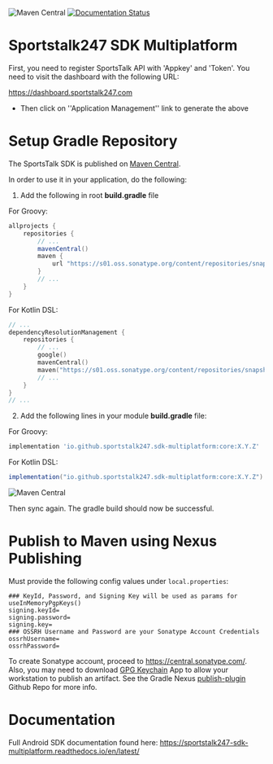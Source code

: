 ![Maven Central](https://img.shields.io/maven-central/v/io.github.sportstalk247.sdk-multiplatform/core?label=Maven%20Central)
[![Documentation Status](https://readthedocs.org/projects/sportstalk247-sdk-multiplatform/badge/?version=latest)](https://sportstalk247-sdk-multiplatform.readthedocs.io/en/latest/?badge=latest)


# Sportstalk247 SDK Multiplatform

First, you need to register SportsTalk API with 'Appkey' and 'Token'.
You need to visit the dashboard with the following URL:

https://dashboard.sportstalk247.com

- Then click on ''Application Management'' link to generate the above

# Setup Gradle Repository

The SportsTalk SDK is published on [Maven Central](https://central.sonatype.com/).

In order to use it in your application, do the following:

1. Add the following in root **build.gradle** file

For Groovy:
```groovy
allprojects {
    repositories {
        // ...
        mavenCentral()
        maven {
            url "https://s01.oss.sonatype.org/content/repositories/snapshots/"
        }
        // ...
    }
}
```
For Kotlin DSL:
```kotlin
// ...
dependencyResolutionManagement {
    repositories {
        // ...
        google()
        mavenCentral()
        maven("https://s01.oss.sonatype.org/content/repositories/snapshots/")
        // ...
    }
}
// ...
```

2. Add the following lines in your module **build.gradle** file:

For Groovy:
```groovy
implementation 'io.github.sportstalk247.sdk-multiplatform:core:X.Y.Z'
```

For Kotlin DSL:
```groovy
implementation("io.github.sportstalk247.sdk-multiplatform:core:X.Y.Z")
```

![Maven Central](https://img.shields.io/maven-central/v/io.github.sportstalk247.sdk-multiplatform/core?label=Maven%20Central)

Then sync again. The gradle build should now be successful.

# Publish to Maven using Nexus Publishing

Must provide the following config values under `local.properties`:
```properties
### KeyId, Password, and Signing Key will be used as params for useInMemoryPgpKeys()
signing.keyId=
signing.password=
signing.key=
### OSSRH Username and Password are your Sonatype Account Credentials
ossrhUsername=
ossrhPassword=
```
To create Sonatype account, proceed to https://central.sonatype.com/.
Also, you may need to download [GPG Keychain](https://gpgtools.org/) App to allow your workstation to publish an artifact.
See the Gradle Nexus [publish-plugin](https://github.com/gradle-nexus/publish-plugin) Github Repo for more info.

# Documentation

Full Android SDK documentation found here: https://sportstalk247-sdk-multiplatform.readthedocs.io/en/latest/
